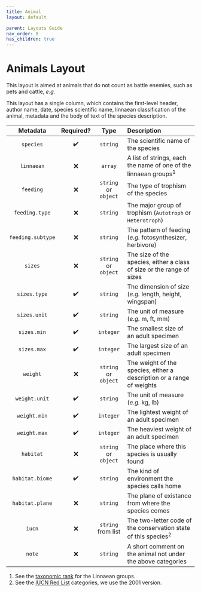 ```yaml
---
title: Animal
layout: default

parent: Layouts Guide
nav_order: 8
has_children: true
---
```


# Animals Layout

This layout is aimed at animals that do not count as battle enemies, such as pets and cattle, *e.g.*

This layout has a single column, which contains the first-level header, author name, date, species scientific name, linnaean classification of the animal, metadata and the body of text of the species description.

| Metadata          | Required?          | Type                 | Description                                                                |
|:-----------------:|:------------------:|:--------------------:|:---------------------------------------------------------------------------|
| `species`         | :heavy_check_mark: | `string`             | The scientific name of the species                                         |
| `linnaean`        | :x:                | `array`              | A list of strings, each the name of one of the linnaean groups<sup>1</sup> |
| `feeding`         | :x:                | `string` or `object` | The type of trophism of the species                                        |
| `feeding.type`    | :x:                | `string`             | The major group of trophism (`Autotroph` or `Heterotroph`)                 |
| `feeding.subtype` | :x:                | `string`             | The pattern of feeding (*e.g.* fotosynthesizer, herbivore)                 |
| `sizes`           | :x:                | `string` or `object` | The size of the species, either a class of size or the range of sizes      |
| `sizes.type`      | :heavy_check_mark: | `string`             | The dimension of size (*e.g.* length, height, wingspan)                    |
| `sizes.unit`      | :heavy_check_mark: | `string`             | The unit of measure (*e.g.* m, ft, mm)                                     |
| `sizes.min`       | :heavy_check_mark: | `integer`            | The smallest size of an adult specimen                                     |
| `sizes.max`       | :heavy_check_mark: | `integer`            | The largest size of an adult specimen                                      |
| `weight`          | :x:                | `string` or `object` | The weight of the species, either a description or a range of weights      |
| `weight.unit`     | :heavy_check_mark: | `string`             | The unit of measure (*e.g.* kg, lb)                                        |
| `weight.min`      | :heavy_check_mark: | `integer`            | The lightest weight of an adult specimen                                   |
| `weight.max`      | :heavy_check_mark: | `integer`            | The heaviest weight of an adult specimen                                   |
| `habitat`         | :x:                | `string` or `object` | The place where this species is usually found                              |
| `habitat.biome`   | :heavy_check_mark: | `string`             | The kind of environment the species calls home                             |
| `habitat.plane`   | :x:                | `string`             | The plane of existance from where the species comes                        |
| `iucn`            | :x:                | `string` from list   | The two-letter code of the conservation state of this species<sup>2</sup>  |
| `note`            | :x:                | `string`             | A short comment on the animal not under the above categories               |

1. See the [taxonomic rank][wiki] for the Linnaean groups.
2. See the [IUCN Red List][iucn] categories, we use the 2001 version.

[Jekyll]: https://jekyllrb.com/
[front matter]: https://jekyllrb.com/docs/front-matter/
[ISO 8601]: https://www.iso.org/iso-8601-date-and-time-format.html
[SRD]: http://www.d20srd.org/index.htm
[wiki]: https://en.wikipedia.org/wiki/Taxonomic_rank
[iucn]: https://en.wikipedia.org/wiki/IUCN_Red_List#Categories
